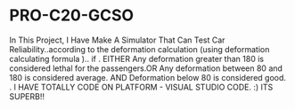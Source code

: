 # PRO-C20-GCSO
In This Project, I Have Make A Simulator That Can Test Car Reliability..according to the deformation calculation (using deformation calculating formula ).. 
if .
EITHER  Any deformation greater than 180 is considered lethal for the passengers.OR 
Any deformation between 80 and 180 is considered average. AND 
Deformation below 80 is considered good.
.  I HAVE TOTALLY CODE ON PLATFORM - VISUAL STUDIO CODE. :)
ITS SUPERB!!
